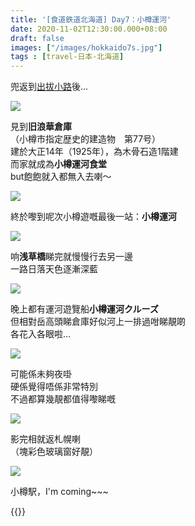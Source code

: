 ```yaml
---
title: '[食道鉄道北海道] Day7：小樽運河'
date: 2020-11-02T12:30:00.000+08:00
draft: false
images: ["/images/hokkaido7s.jpg"]
tags : [travel-日本-北海道]
---
```


兜返到[出拔小路](https://hidie.net/hokkaido7r/)後... 

![](/images/hokkaido7s3.jpg)

見到**旧浪華倉庫**  
（小樽市指定歴史的建造物　第77号）  
建於大正14年（1925年），為木骨石造1階建  
而家就成為**小樽運河食堂**  
but飽飽就入都無入去喇～   

![](/images/hokkaido7s4.jpg)

終於嚟到呢次小樽遊嘅最後一站：**小樽運河**  

![](/images/hokkaido7s5.jpg)

响**浅草橋**睇完就慢慢行去另一邊  
一路日落天色逐漸深藍  

![](/images/hokkaido7s6.jpg)

晚上都有運河遊覽船**小樽運河クルーズ**  
但相對岳高頭睇倉庫好似河上一排過咁睇靚啲  
各花入各眼啦...  

![](/images/hokkaido7s7.jpg)

可能係未夠夜啩  
硬係覺得唔係非常特別  
不過都算幾靚都值得嚟睇嘅  

![](/images/hokkaido7s8.jpg)

影完相就返札幌喇  
（塊彩色玻璃窗好靚）  

![](/images/hokkaido7s9.jpg)

小樽駅，I'm coming~~~  

  
{{<hokkaido>}}
